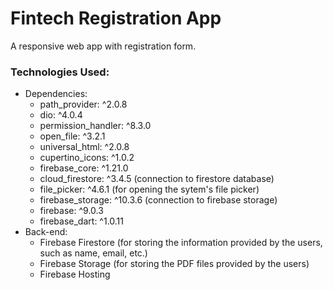 # Fintech Registration App

A responsive web app with registration form. 

### Technologies Used: 
- Dependencies:
  -   path_provider: ^2.0.8
  -   dio: ^4.0.4
  -   permission_handler: ^8.3.0
  -   open_file: ^3.2.1
  -   universal_html: ^2.0.8 
  -   cupertino_icons: ^1.0.2
  -   firebase_core: ^1.21.0
  -   cloud_firestore: ^3.4.5 (connection to firestore database)
  -   file_picker: ^4.6.1 (for opening the sytem's file picker)
  -   firebase_storage: ^10.3.6 (connection to firebase storage)
  -   firebase: ^9.0.3
  -   firebase_dart: ^1.0.11
- Back-end:
  -   Firebase Firestore (for storing the information provided by the users, such as name, email, etc.)
  -   Firebase Storage (for storing the PDF files provided by the users)
  -   Firebase Hosting
